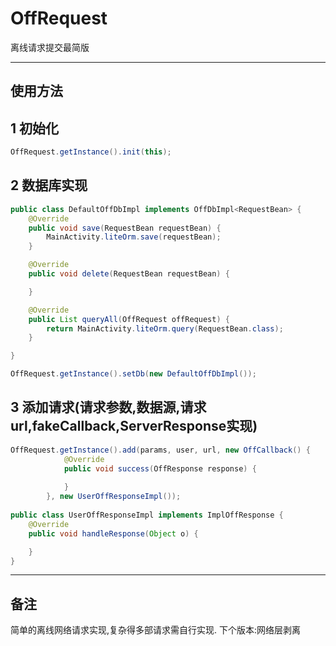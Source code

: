 OffRequest
================
离线请求提交最简版

----
使用方法
----

## 1 初始化
```java
OffRequest.getInstance().init(this);
```
## 2 数据库实现
```java
public class DefaultOffDbImpl implements OffDbImpl<RequestBean> {
    @Override
    public void save(RequestBean requestBean) {
        MainActivity.liteOrm.save(requestBean);
    }

    @Override
    public void delete(RequestBean requestBean) {

    }

    @Override
    public List queryAll(OffRequest offRequest) {
        return MainActivity.liteOrm.query(RequestBean.class);
    }

}

OffRequest.getInstance().setDb(new DefaultOffDbImpl());
```

## 3 添加请求(请求参数,数据源,请求url,fakeCallback,ServerResponse实现)
```java
OffRequest.getInstance().add(params, user, url, new OffCallback() {
            @Override
            public void success(OffResponse response) {
                
            }
        }, new UserOffResponseImpl());
		
public class UserOffResponseImpl implements ImplOffResponse {
    @Override
    public void handleResponse(Object o) {

    }
}
```
----
备注
----
简单的离线网络请求实现,复杂得多部请求需自行实现.
下个版本:网络层剥离

